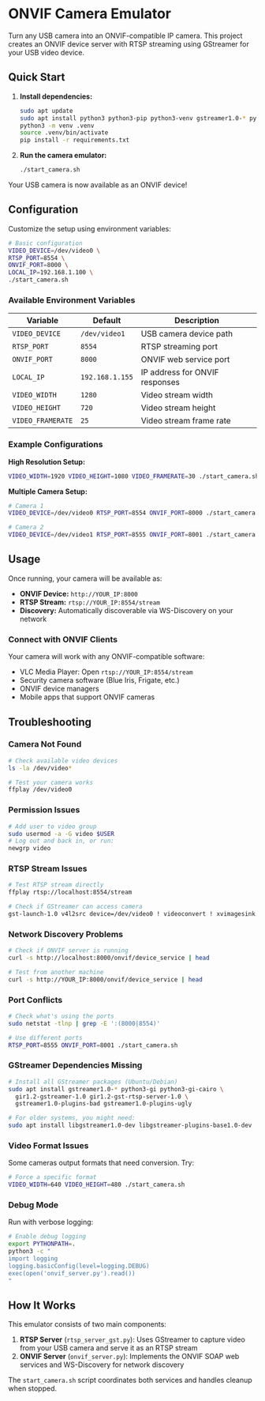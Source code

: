 # ONVIF Camera Emulator

Turn any USB camera into an ONVIF-compatible IP camera. This project creates an ONVIF device server with RTSP streaming using GStreamer for your USB video device.

## Quick Start

1. **Install dependencies:**
   ```bash
   sudo apt update
   sudo apt install python3 python3-pip python3-venv gstreamer1.0-* python3-gi python3-gi-cairo gir1.2-gstreamer-1.0 gir1.2-gst-rtsp-server-1.0
   python3 -m venv .venv
   source .venv/bin/activate
   pip install -r requirements.txt
   ```

2. **Run the camera emulator:**
   ```bash
   ./start_camera.sh
   ```

Your USB camera is now available as an ONVIF device!

## Configuration

Customize the setup using environment variables:

```bash
# Basic configuration
VIDEO_DEVICE=/dev/video0 \
RTSP_PORT=8554 \
ONVIF_PORT=8000 \
LOCAL_IP=192.168.1.100 \
./start_camera.sh
```

### Available Environment Variables

| Variable | Default | Description |
|----------|---------|-------------|
| `VIDEO_DEVICE` | `/dev/video1` | USB camera device path |
| `RTSP_PORT` | `8554` | RTSP streaming port |
| `ONVIF_PORT` | `8000` | ONVIF web service port |
| `LOCAL_IP` | `192.168.1.155` | IP address for ONVIF responses |
| `VIDEO_WIDTH` | `1280` | Video stream width |
| `VIDEO_HEIGHT` | `720` | Video stream height |
| `VIDEO_FRAMERATE` | `25` | Video stream frame rate |

### Example Configurations

**High Resolution Setup:**
```bash
VIDEO_WIDTH=1920 VIDEO_HEIGHT=1080 VIDEO_FRAMERATE=30 ./start_camera.sh
```

**Multiple Camera Setup:**
```bash
# Camera 1
VIDEO_DEVICE=/dev/video0 RTSP_PORT=8554 ONVIF_PORT=8000 ./start_camera.sh &

# Camera 2  
VIDEO_DEVICE=/dev/video1 RTSP_PORT=8555 ONVIF_PORT=8001 ./start_camera.sh &
```

## Usage

Once running, your camera will be available as:

- **ONVIF Device:** `http://YOUR_IP:8000`
- **RTSP Stream:** `rtsp://YOUR_IP:8554/stream`
- **Discovery:** Automatically discoverable via WS-Discovery on your network

### Connect with ONVIF Clients

Your camera will work with any ONVIF-compatible software:
- VLC Media Player: Open `rtsp://YOUR_IP:8554/stream`
- Security camera software (Blue Iris, Frigate, etc.)
- ONVIF device managers
- Mobile apps that support ONVIF cameras

## Troubleshooting

### Camera Not Found
```bash
# Check available video devices
ls -la /dev/video*

# Test your camera works
ffplay /dev/video0
```

### Permission Issues
```bash
# Add user to video group
sudo usermod -a -G video $USER
# Log out and back in, or run:
newgrp video
```

### RTSP Stream Issues
```bash
# Test RTSP stream directly
ffplay rtsp://localhost:8554/stream

# Check if GStreamer can access camera
gst-launch-1.0 v4l2src device=/dev/video0 ! videoconvert ! xvimagesink
```

### Network Discovery Problems
```bash
# Check if ONVIF server is running
curl -s http://localhost:8000/onvif/device_service | head

# Test from another machine
curl -s http://YOUR_IP:8000/onvif/device_service | head
```

### Port Conflicts
```bash
# Check what's using the ports
sudo netstat -tlnp | grep -E ':(8000|8554)'

# Use different ports
RTSP_PORT=8555 ONVIF_PORT=8001 ./start_camera.sh
```

### GStreamer Dependencies Missing
```bash
# Install all GStreamer packages (Ubuntu/Debian)
sudo apt install gstreamer1.0-* python3-gi python3-gi-cairo \
  gir1.2-gstreamer-1.0 gir1.2-gst-rtsp-server-1.0 \
  gstreamer1.0-plugins-bad gstreamer1.0-plugins-ugly

# For older systems, you might need:
sudo apt install libgstreamer1.0-dev libgstreamer-plugins-base1.0-dev
```

### Video Format Issues
Some cameras output formats that need conversion. Try:
```bash
# Force a specific format
VIDEO_WIDTH=640 VIDEO_HEIGHT=480 ./start_camera.sh
```

### Debug Mode
Run with verbose logging:
```bash
# Enable debug logging
export PYTHONPATH=.
python3 -c "
import logging
logging.basicConfig(level=logging.DEBUG)
exec(open('onvif_server.py').read())
"
```

## How It Works

This emulator consists of two main components:

1. **RTSP Server** (`rtsp_server_gst.py`): Uses GStreamer to capture video from your USB camera and serve it as an RTSP stream
2. **ONVIF Server** (`onvif_server.py`): Implements the ONVIF SOAP web services and WS-Discovery for network discovery

The `start_camera.sh` script coordinates both services and handles cleanup when stopped.
